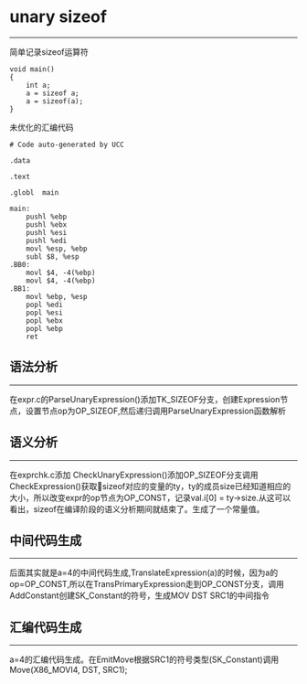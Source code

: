 # unary sizeof
---
简单记录sizeof运算符
```
void main()
{
    int a;
    a = sizeof a;
    a = sizeof(a);
}
```
未优化的汇编代码
```
# Code auto-generated by UCC

.data

.text

.globl	main

main:
	pushl %ebp
	pushl %ebx
	pushl %esi
	pushl %edi
	movl %esp, %ebp
	subl $8, %esp
.BB0:
	movl $4, -4(%ebp)
    movl $4, -4(%ebp)
.BB1:
	movl %ebp, %esp
	popl %edi
	popl %esi
	popl %ebx
	popl %ebp
	ret

```

## 语法分析
---
在expr.c的ParseUnaryExpression()添加TK_SIZEOF分支，创建Expression节点，设置节点op为OP_SIZEOF,然后递归调用ParseUnaryExpression函数解析

## 语义分析
---
在exprchk.c添加 CheckUnaryExpression()添加OP_SIZEOF分支调用CheckExpression()获取sizeof对应的变量的ty，ty的成员size已经知道相应的大小，所以改变expr的op节点为OP_CONST，记录val.i[0] = ty->size.从这可以看出，sizeof在编译阶段的语义分析期间就结束了。生成了一个常量值。

## 中间代码生成
---
后面其实就是a=4的中间代码生成,TranslateExpression(a)的时候，因为a的op=OP_CONST,所以在TransPrimaryExpression走到OP_CONST分支，调用AddConstant创建SK_Constant的符号，生成MOV DST SRC1的中间指令

## 汇编代码生成
---
a=4的汇编代码生成。在EmitMove根据SRC1的符号类型(SK_Constant)调用 Move(X86_MOVI4, DST, SRC1);